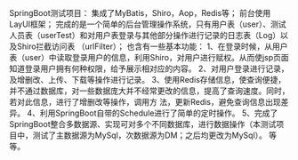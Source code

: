 SpringBoot测试项目：
  集成了MyBatis，Shiro，Aop，Redis等；
  前台使用LayUI框架；
  完成的是一个简单的后台管理操作系统，只有用户表（user）、测试人员表（userTest）和对用户表登录与其他部分操作进行记录的日志表（Log）以及Shiro拦截访问表 （urlFilter）；
  也含有一些基本功能：
    1、在登录时候，从用户表（user）中读取登录用户的信息，利用Shiro，对用户进行赋权。从而使jsp页面知道登录用户拥有何种权限，给予展示相对应的内容。
    2、对用户登录进行记录，及增删改、上传、下载等操作进行记录。
    3、使用Redis存储信息，使查询便捷，并不通过数据库，对一些数据庞大并不经常更改的信息，提高了查询速度。同时，若对此信息，进行了增删改等操作，调用方       法，更新Redis，避免查询信息出现差异。
    4、利用SpringBoot自带的Schedule进行了简单的定时操作。
    5、完成了SpringBoot整合多数据源、实现可对多个不同数据库，进行数据操作（本测试项目中，测试了主数据源为MySql，次数据源为DM；之后均更改为MySql）。
    等等。
